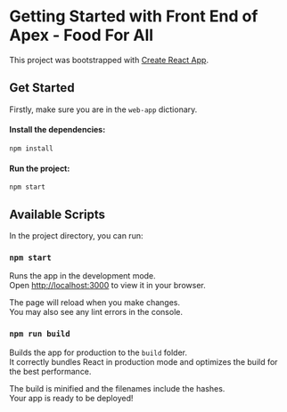# Getting Started with Front End of Apex - Food For All

This project was bootstrapped with [Create React App](https://github.com/facebook/create-react-app).

## Get Started

Firstly, make sure you are in the `web-app` dictionary.

#### Install the dependencies: 

```shell
npm install
```

#### Run the project: 

```shell
npm start
```

## Available Scripts

In the project directory, you can run:

### `npm start`

Runs the app in the development mode.\
Open [http://localhost:3000](http://localhost:3000) to view it in your browser.

The page will reload when you make changes.\
You may also see any lint errors in the console.

### `npm run build`

Builds the app for production to the `build` folder.\
It correctly bundles React in production mode and optimizes the build for the best performance.

The build is minified and the filenames include the hashes.\
Your app is ready to be deployed!

